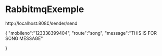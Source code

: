 # RabbitmqExemple
http://localhost:8080/sender/send

{
  "mobileno":"123338399404",
  "route":"song",
  "message":"THIS IS FOR SONG MESSAGE"
  
}
